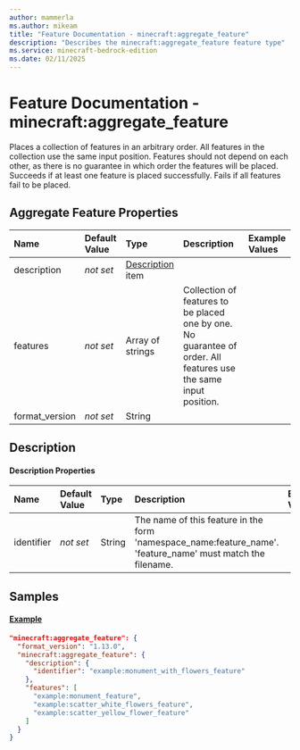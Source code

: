 ```yaml
---
author: mammerla
ms.author: mikeam
title: "Feature Documentation - minecraft:aggregate_feature"
description: "Describes the minecraft:aggregate_feature feature type"
ms.service: minecraft-bedrock-edition
ms.date: 02/11/2025 
---
```


# Feature Documentation - minecraft:aggregate_feature

Places a collection of features in an arbitrary order. All features in the collection use the same input position. Features should not depend on each other, as there is no guarantee in which order the features will be placed. Succeeds if at least one feature is placed successfully. Fails if all features fail to be placed.


## Aggregate Feature Properties

|Name       |Default Value |Type |Description |Example Values |
|:----------|:-------------|:----|:-----------|:------------- |
| description | *not set* | [Description](#description) item |  |  | 
| features | *not set* | Array of strings | Collection of features to be placed one by one. No guarantee of order. All features use the same input position. |  | 
| format_version | *not set* | String |  |  | 

## Description

#### Description Properties

|Name       |Default Value |Type |Description |Example Values |
|:----------|:-------------|:----|:-----------|:------------- |
| identifier | *not set* | String | The name of this feature in the form 'namespace_name:feature_name'. 'feature_name' must match the filename. |  | 

## Samples

#### [Example](example)


```json
"minecraft:aggregate_feature": {
  "format_version": "1.13.0",
  "minecraft:aggregate_feature": {
    "description": {
      "identifier": "example:monument_with_flowers_feature"
    },
    "features": [
      "example:monument_feature",
      "example:scatter_white_flowers_feature",
      "example:scatter_yellow_flower_feature"
    ]
  }
}
```
